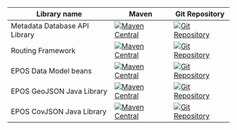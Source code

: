 | Library name | Maven | Git Repository |
|--|--|--|
| Metadata Database API Library | [![Maven Central](https://maven-badges.herokuapp.com/maven-central/org.epos-eu.ics-c/db-api/badge.svg)](https://maven-badges.herokuapp.com/maven-central/org.epos-eu.ics-c/db-api) | [![Git Repository](https://img.shields.io/badge/Git-open%20repository-white?logoColor=fff&style=flat)](https://github.com/epos-eu/db-api) |
| Routing Framework | [![Maven Central](https://maven-badges.herokuapp.com/maven-central/org.epos-eu.ics-c/router-framework/badge.svg)](https://maven-badges.herokuapp.com/maven-central/org.epos-eu.ics-c/router-framework) | [![Git Repository](https://img.shields.io/badge/Git-open%20repository-white?logoColor=fff&style=flat)](https://github.com/epos-eu/routingframework) |
| EPOS Data Model beans | [![Maven Central](https://maven-badges.herokuapp.com/maven-central/org.epos-eu.ics-c/epos-data-model-beans/badge.svg)](https://maven-badges.herokuapp.com/maven-central/org.epos-eu.ics-c/epos-data-model-beans) | [![Git Repository](https://img.shields.io/badge/Git-open%20repository-white?logoColor=fff&style=flat)](https://github.com/epos-eu/epos-datamodel-beans) |
| EPOS GeoJSON Java Library | [![Maven Central](https://maven-badges.herokuapp.com/maven-central/org.epos-eu.ics-c/epos-geojson-java-library/badge.svg)](https://maven-badges.herokuapp.com/maven-central/org.epos-eu.ics-c/epos-geojson-java-library) | [![Git Repository](https://img.shields.io/badge/Git-open%20repository-white?logoColor=fff&style=flat)](epos-geojson-java-library) |
| EPOS CovJSON Java Library | [![Maven Central](https://maven-badges.herokuapp.com/maven-central/org.epos-eu.ics-c/epos-covjson-java-library/badge.svg)](https://maven-badges.herokuapp.com/maven-central/org.epos-eu.ics-c/epos-covjson-java-library) | [![Git Repository](https://img.shields.io/badge/Git-open%20repository-white?logoColor=fff&style=flat)](epos-covjson-java-library) |
